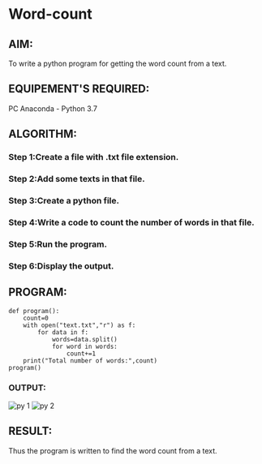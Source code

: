 # Word-count
## AIM:
To write a python program for getting the word count from a text.
## EQUIPEMENT'S REQUIRED: 
PC
Anaconda - Python 3.7
## ALGORITHM: 
### Step 1:Create a file with .txt file extension.
### Step 2:Add some texts in that file.
### Step 3:Create a python file.
### Step 4:Write a code to count the number of words in that file.
### Step 5:Run the program.
### Step 6:Display the output.
## PROGRAM:
```
def program():
    count=0
    with open("text.txt","r") as f:
        for data in f:
            words=data.split()
            for word in words:
                count+=1
    print("Total number of words:",count)
program()
```


### OUTPUT:
![py 1](https://github.com/moulidharyadav/Word-count/assets/147078316/5f78c36b-5fa4-4f2a-832b-fbeac8521342)
![py 2](https://github.com/moulidharyadav/Word-count/assets/147078316/66e85d26-fe58-4e27-a8f5-2914eda8474a)

## RESULT:
Thus the program is written to find the word count from a text.
